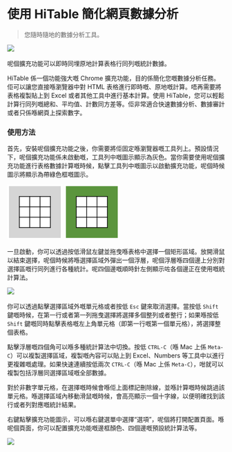 使用 HiTable 簡化網頁數據分析
===

> 您隨時隨地的數據分析工具。

![](docs/assets/20240424154256-2fx8q.png)

呢個擴充功能可以即時同埋原地計算表格行同列嘅統計數據。

HiTable 係一個功能強大嘅 Chrome 擴充功能，目的係簡化您嘅數據分析任務。佢可以讓您直接喺瀏覽器中對 HTML 表格進行即時嘅、原地嘅計算。唔再需要將表格複製貼上到 Excel 或者其他工具中進行基本計算。使用 HiTable，您可以輕鬆計算行同列嘅總和、平均值、計數同方差等。佢非常適合快速數據分析、數據審計或者只係喺網頁上探索數字。

### 使用方法

首先，安裝呢個擴充功能之後，你需要將佢固定喺瀏覽器嘅工具列上。預設情況下，呢個擴充功能係未啟動嘅，工具列中嘅圖示顯示為灰色。當你需要使用呢個擴充功能進行表格數據計算嘅時候，點擊工具列中嘅圖示以啟動擴充功能，呢個時候圖示將顯示為帶綠色框嘅圖示。

![](src/assets/inactive.png)
![](src/assets/active.png)

一旦啟動，你可以透過按低滑鼠左鍵並拖曳喺表格中選擇一個矩形區域。放開滑鼠以結束選擇，呢個時候將喺選擇區域外彈出一個浮層，呢個浮層喺四個邊上分別對選擇區嘅行同列進行各種統計。呢四個邊嘅順時針左側顯示咗各個邊正在使用嘅統計算法。

![](docs/assets/20240418222818-r2al4.png)

你可以透過點擊選擇區域外嘅單元格或者按低 `Esc` 鍵來取消選擇。當按低 `Shift` 鍵嘅時候，在第一行或者第一列拖曳選擇將選擇多個整列或者整行；如果喺按低 `Shift` 鍵嘅同時點擊表格嘅左上角單元格（即第一行嘅第一個單元格），將選擇整個表格。

點擊浮層嘅四個角可以喺多種統計算法中切換。按低 `CTRL-C`（喺 Mac 上係 `Meta-C`）可以複製選擇區域，複製嘅內容可以貼上到 Excel、Numbers 等工具中以進行更複雜嘅處理。如果快速連續按低兩次 `CTRL-C`（喺 Mac 上係 `Meta-C`），咁就可以複製包括浮層同選擇區域嘅全部數據。

對於非數字單元格，在選擇嘅時候會喺佢上面標記刪除線，並喺計算嘅時候跳過該單元格。喺選擇區域內移動滑鼠嘅時候，會高亮顯示一個十字線，以便明確找到該行或者列對應嘅統計結果。

右鍵點擊擴充功能圖示，可以喺右鍵選單中選擇“選項”，呢個將打開配置頁面。喺呢個頁面，你可以配置擴充功能嘅邊框顏色、四個邊嘅預設統計算法等。

![](docs/assets/20240418222115-3fdl4.png)